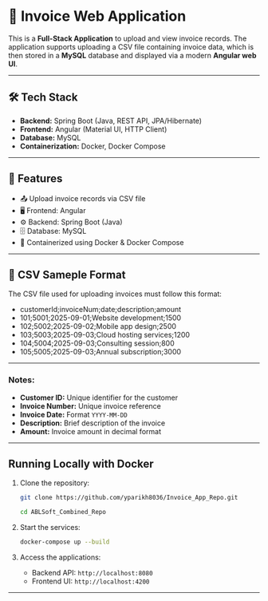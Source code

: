 # 📄 Invoice Web Application

This is a **Full-Stack Application** to upload and view invoice records. The application supports uploading a CSV file containing invoice data, which is then stored in a **MySQL** database and displayed via a modern **Angular web UI**.

---

## 🛠️ Tech Stack
- **Backend:** Spring Boot (Java, REST API, JPA/Hibernate)
- **Frontend:** Angular (Material UI, HTTP Client)
- **Database:** MySQL
- **Containerization:** Docker, Docker Compose

---

## 🚀 Features
- 📤 Upload invoice records via CSV file
- 🖥️ Frontend: Angular
- ⚙️ Backend: Spring Boot (Java)
- 🗄️ Database: MySQL
- 🐳 Containerized using Docker & Docker Compose

---

## 📂 CSV Sameple Format

The CSV file used for uploading invoices must follow this format:

- customerId;invoiceNum;date;description;amount
- 101;5001;2025-09-01;Website development;1500
- 102;5002;2025-09-02;Mobile app design;2500
- 103;5003;2025-09-03;Cloud hosting services;1200
- 104;5004;2025-09-03;Consulting session;800
- 105;5005;2025-09-03;Annual subscription;3000

---

### Notes:
- **Customer ID:** Unique identifier for the customer  
- **Invoice Number:** Unique invoice reference  
- **Invoice Date:** Format `YYYY-MM-DD`  
- **Description:** Brief description of the invoice  
- **Amount:** Invoice amount in decimal format 

---

## Running Locally with Docker

1. Clone the repository:
   ```bash
   git clone https://github.com/yparikh8036/Invoice_App_Repo.git
   
   cd ABLSoft_Combined_Repo
   ```

2. Start the services:
   ```bash
   docker-compose up --build
   ```

3. Access the applications:
   - Backend API: `http://localhost:8080`
   - Frontend UI: `http://localhost:4200`

---


